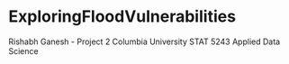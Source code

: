 # ExploringFloodVulnerabilities
Rishabh Ganesh - Project 2 Columbia University STAT 5243 Applied Data Science
